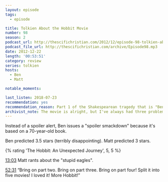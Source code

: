 ```yaml
---
layout: episode
tags:
  - episode

title: Tolkien About the Hobbit Movie
number: 98
season: 2
podcast_url: http://thescifichristian.com/2012/12/episode-98-tolkien-about-the-hobbit-movie/
podcast_file_url: http://thescifichristian.com/archive/Episode98.mp3
date: 2012-12-22
length: '00:53:51'
category: review
series: tolkien
hosts:
  - Ben
  - Matt

notable_moments:

last_listen: 2018-07-23
recommendation: yes
recommendation_reason: Part 1 of the Shakespearean tragedy that is "Ben and Matt come to hate <i class="work-title">The Hobbit</i>.
archivist_note: The movie is alright, but I've always had three problems with it. 1) Bilbo does not keep his arc from the book of slowing growing from a homebody to an adventurer. 2) Jackson tried to make it as epic as his <i class="work-title">The Lord of the Rings</i> films (for example, all the slow motion action at the climax) instead of keeping it to a small-scale adventure. LotR felt like Jackson compressed; The Hobbit felt like he expanded. 3) The CGI is overused and obvious; Azog is cartoonish compared to the LotR orcs.
---
```


Instead of a spoiler alert, Ben issues a "spoiler smackdown" because it's based on a 70-year-old book.

Ben predicted 3.5 stars (terribly disappointing). Matt predicted 3 stars.

{% rating 'The Hobbit: An Unexpected Journey', 5, 5 %}

<a class="timestamp tag is-medium is-rounded is-primary" href="#t=00:13:03">13:03</a> Matt rants about the "stupid eagles".

<div class="quote">
  <a class="timestamp tag is-medium is-rounded is-primary" href="#t=00:52:31">52:31</a>
  <q class="ben">Bring on part two. Bring on part three. Bring on part four! Split it into five movies! I loved it! More Hobbit!</q>
</div>